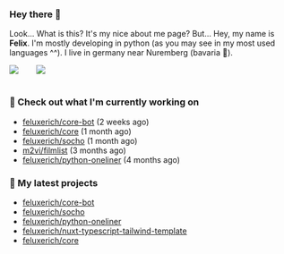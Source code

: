 ### Hey there 👋

Look... What is this? It's my nice about me page? But... Hey, my name is **Felix**. I'm mostly developing in python (as you may see in my most used languages ^^). I live in germany near Nuremberg (bavaria :beers:).
<div style="display: flex; flex-direction: row">
<img align="left" style="margin-right: 1rem" src="https://github-readme-stats.vercel.app/api?username=Feluxerich&theme=dark&show_icons=true&count_private=true">
<img align="right" style="margin-left: 1rem" src="https://github-readme-stats.vercel.app/api/top-langs/?username=Feluxerich&theme=dark">
</div>
<br style="visibility: hidden; width: 100%" />

### :construction_worker: Check out what I'm currently working on

- [feluxerich/core-bot](https://github.com/feluxerich/core-bot) (2 weeks ago)
- [feluxerich/core](https://github.com/feluxerich/core) (1 month ago)
- [feluxerich/socho](https://github.com/feluxerich/socho) (1 month ago)
- [m2vi/filmlist](https://github.com/m2vi/filmlist) (3 months ago)
- [feluxerich/python-oneliner](https://github.com/feluxerich/python-oneliner) (4 months ago)

### :seedling: My latest projects

- [feluxerich/core-bot](https://github.com/feluxerich/core-bot)
- [feluxerich/socho](https://github.com/feluxerich/socho)
- [feluxerich/python-oneliner](https://github.com/feluxerich/python-oneliner)
- [feluxerich/nuxt-typescript-tailwind-template](https://github.com/feluxerich/nuxt-typescript-tailwind-template)
- [feluxerich/core](https://github.com/feluxerich/core)
